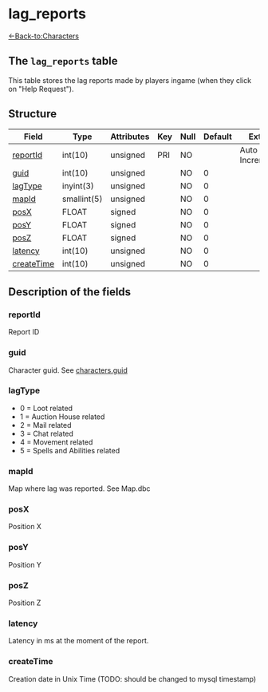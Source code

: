 # lag_reports

[<-Back-to:Characters](database-characters.md)


## The `lag_reports` table

This table stores the lag reports made by players ingame (when they click on "Help Request").


## Structure

| Field           | Type        | Attributes | Key | Null | Default | Extra          | Comment |
|-----------------|-------------|------------|-----|------|---------|----------------|---------|
| [reportId][1]   | int(10)     | unsigned   | PRI | NO   |         | Auto Increment |         |
| [guid][2]       | int(10)     | unsigned   |     | NO   | 0       |                |         |
| [lagType][3]    | inyint(3)   | unsigned   |     | NO   | 0       |                |         |
| [mapId][4]      | smallint(5) | unsigned   |     | NO   | 0       |                |         |
| [posX][5]       | FLOAT       | signed     |     | NO   | 0       |                |         |
| [posY][6]       | FLOAT       | signed     |     | NO   | 0       |                |         |
| [posZ][7]       | FLOAT       | signed     |     | NO   | 0       |                |         |
| [latency][8]    | int(10)     | unsigned   |     | NO   | 0       |                |         |
| [createTime][9] | int(10)     | unsigned   |     | NO   | 0       |                |         |

[1]: #reportId
[2]: #guid
[3]: #lagType
[4]: #mapId
[5]: #posX
[6]: #posY
[7]: #posZ
[8]: #latency
[9]: #createTime


## Description of the fields

### reportId

Report ID

### guid

Character guid. See [characters.guid](characters#guid)

### lagType

* 0 = Loot related
* 1 = Auction House related
* 2 = Mail related
* 3 = Chat related
* 4 = Movement related
* 5 = Spells and Abilities related

### mapId

Map where lag was reported. See Map.dbc

### posX

Position X

### posY

Position Y

### posZ

Position Z

### latency

Latency in ms at the moment of the report.

### createTime

Creation date in Unix Time (TODO: should be changed to mysql timestamp)
